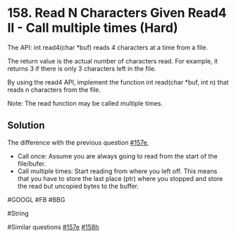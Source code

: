# 158. Read N Characters Given Read4 II - Call multiple times (Hard)

The API: int read4(char *buf) reads 4 characters at a time from a file.

The return value is the actual number of characters read. For example, it returns 3 if there is only 3 characters left in the file.

By using the read4 API, implement the function int read(char *buf, int n) that reads n characters from the file.

Note:
The read function may be called multiple times.

## Solution
The difference with the previous question [#157e](../p157e/README.md),
- Call once: Assume you are always going to read from the start of the file/bufer.
- Call multiple times: Start reading from where you left off. This means that you have to store the last place (ptr) where you stopped and store the read but uncopied bytes to the buffer.

#GOOGL #FB #BBG

#String

#Similar questions [#157e](../p157e/README.md) [#158h](../p158h/README.md)
